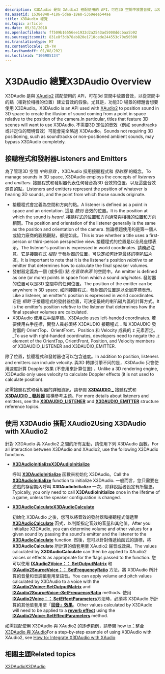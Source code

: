 ```yaml
---
description: X3DAudio 是與 XAudio2 搭配使用的 API，可在3D 空間中放置音效，以從空間中的點（相對於相機的位置）建立音效的假像。
ms.assetid: 1638e848-4186-5dea-18e8-5369eee544ae
title: X3DAudio 總覽
ms.topic: article
ms.date: 05/31/2018
ms.openlocfilehash: ff509b16556ee1932d2a2543ad5008ddcbaa5b92
ms.sourcegitcommit: 831e8f3db78ab820e1710cede244553c70e50500
ms.translationtype: MT
ms.contentlocale: zh-TW
ms.lasthandoff: 01/08/2021
ms.locfileid: "106985134"
---
```

# <a name="x3daudio-overview"></a><span data-ttu-id="25dda-103">X3DAudio 總覽</span><span class="sxs-lookup"><span data-stu-id="25dda-103">X3DAudio Overview</span></span>

<span data-ttu-id="25dda-104">X3DAudio 是與 [XAudio2](programming-guide.md) 搭配使用的 API，可在3d 空間中放置音效，以從空間中的點（相對於相機的位置）建立音效的假像。尤其是，功能3D 場景的標題會想要使用 X3DAudio。</span><span class="sxs-lookup"><span data-stu-id="25dda-104">X3DAudio is an API used with [XAudio2](programming-guide.md) to position sound in 3D space to create the illusion of sound coming from a point in space relative to the position of the camera.In particular, titles that feature 3D scenes will want to use X3DAudio.</span></span> <span data-ttu-id="25dda-105">不需要3D 定位的音效（例如 soundtracks 或非定位的環境音效）可能會完全略過 X3DAudio。</span><span class="sxs-lookup"><span data-stu-id="25dda-105">Sounds not requiring 3D positioning, such as soundtracks or non-positioned ambient sounds, may bypass X3DAudio completely.</span></span>

## <a name="listeners-and-emitters"></a><span data-ttu-id="25dda-106">接聽程式和發射器</span><span class="sxs-lookup"><span data-stu-id="25dda-106">Listeners and Emitters</span></span>

<span data-ttu-id="25dda-107">為了管理3D 空間 *中的音效* ，X3DAudio 採用接聽程式和 *發射器* 的概念。</span><span class="sxs-lookup"><span data-stu-id="25dda-107">To manage sounds in 3D space, X3DAudio employs the concepts of *listeners* and *emitters*.</span></span> <span data-ttu-id="25dda-108">接聽程式和發射器代表任何發音為3D 音效的位置，以及這些音效源自的點。</span><span class="sxs-lookup"><span data-stu-id="25dda-108">Listeners and emitters represent the position of whatever is hearing 3D sounds, and the point from which those sounds originate.</span></span>

-   <span data-ttu-id="25dda-109">接聽程式會定義為空間和方向的點。</span><span class="sxs-lookup"><span data-stu-id="25dda-109">A listener is defined as a point in space and an orientation.</span></span> <span data-ttu-id="25dda-110">這是 *聽到* 音效的位置。</span><span class="sxs-lookup"><span data-stu-id="25dda-110">It is the position at which the sound is *heard*.</span></span> <span data-ttu-id="25dda-111">接聽程式的位置和方向通常與相機的位置和方向相同。</span><span class="sxs-lookup"><span data-stu-id="25dda-111">The position and orientation of the listener generally is the same as the position and orientation of the camera.</span></span> <span data-ttu-id="25dda-112">無論標題使用的是第一個人或協力廠商的觀點觀點，都是如此。</span><span class="sxs-lookup"><span data-stu-id="25dda-112">This is true whether a title uses a first-person or third-person perspective view.</span></span> <span data-ttu-id="25dda-113">接聽程式的位置是以全局座標表示。</span><span class="sxs-lookup"><span data-stu-id="25dda-113">The listener's position is expressed in world coordinates.</span></span> <span data-ttu-id="25dda-114">請務必注意，它是接聽程式 *相對* 于發射器的位置，可決定如何計算最終的喇叭磁片區。</span><span class="sxs-lookup"><span data-stu-id="25dda-114">It is important to note that it is the listener's position *relative* to an emitter that determines how to calculate the final speaker volumes.</span></span>
-   <span data-ttu-id="25dda-115">發射器定義為一個 (或多個) 點 *在音效來源* 的空間中。</span><span class="sxs-lookup"><span data-stu-id="25dda-115">An emitter is defined as one (or more) points in space from which a sound *originates*.</span></span> <span data-ttu-id="25dda-116">發射器的位置可以是3D 空間中的任何位置。</span><span class="sxs-lookup"><span data-stu-id="25dda-116">The position of the emitter can be anywhere in 3D space.</span></span> <span data-ttu-id="25dda-117">如同接聽程式，發射器的位置是以全局座標表示。</span><span class="sxs-lookup"><span data-stu-id="25dda-117">Like a listener, an emitter's position is expressed in world coordinates.</span></span> <span data-ttu-id="25dda-118">它是 *相對* 于接聽程式的發射器位置，可決定最終的喇叭磁片區的計算方式。</span><span class="sxs-lookup"><span data-stu-id="25dda-118">It is the emitter's position *relative* to the listener that determines how the final speaker volumes are calculated.</span></span>
-   <span data-ttu-id="25dda-119">X3DAudio 使用左手型座標。</span><span class="sxs-lookup"><span data-stu-id="25dda-119">X3DAudio uses left-handed coordinates.</span></span> <span data-ttu-id="25dda-120">若要使用右手座標，開發人員必須將 X3DAUDIO 接聽程式 \_ 和 X3DAUDIO 發射器的 OrientTop、OrientFront、Position 和 Velocity 成員的 z 元素否定。 \_</span><span class="sxs-lookup"><span data-stu-id="25dda-120">To use with right-handed coordinates, developers need to negate the .z element of the OrientTop, OrientFront, Position, and Velocity members of X3DAUDIO\_LISTENER and X3DAUDIO\_EMITTER.</span></span>

<span data-ttu-id="25dda-121">除了位置，接聽程式和發射器也可以包含速度。</span><span class="sxs-lookup"><span data-stu-id="25dda-121">In addition to position, listeners and emitters can include velocity.</span></span> <span data-ttu-id="25dda-122">與3D 轉譯引擎不同的是，X3DAudio 只會使用速度計算 Doppler 效果 (不會用來計算位置) 。</span><span class="sxs-lookup"><span data-stu-id="25dda-122">Unlike a 3D rendering engine, X3DAudio only uses velocity to calculate Doppler effects (it is not used to calculate position).</span></span>

<span data-ttu-id="25dda-123">如需接聽程式和發射器的詳細資訊，請參閱 [**X3DAUDIO \_**](/windows/desktop/api/x3daudio/ns-x3daudio-x3daudio_listener) 接聽程式和 [**X3DAUDIO \_ 發射器**](/windows/desktop/api/x3daudio/ns-x3daudio-x3daudio_emitter) 結構參考主題。</span><span class="sxs-lookup"><span data-stu-id="25dda-123">For more details about listeners and emitters, see the [**X3DAUDIO\_LISTENER**](/windows/desktop/api/x3daudio/ns-x3daudio-x3daudio_listener) and [**X3DAUDIO\_EMITTER**](/windows/desktop/api/x3daudio/ns-x3daudio-x3daudio_emitter) structure reference topics.</span></span>

## <a name="using-x3daudio-with-xaudio2"></a><span data-ttu-id="25dda-124">使用 X3DAudio 搭配 XAudio2</span><span class="sxs-lookup"><span data-stu-id="25dda-124">Using X3DAudio with XAudio2</span></span>

<span data-ttu-id="25dda-125">針對 X3DAudio 與 XAudio2 之間的所有互動，請使用下列 X3DAudio 函數。</span><span class="sxs-lookup"><span data-stu-id="25dda-125">For all interaction between X3DAudio and XAudio2, use the following X3DAudio functions.</span></span>

-   [<span data-ttu-id="25dda-126">**X3DAudioInitialize**</span><span class="sxs-lookup"><span data-stu-id="25dda-126">**X3DAudioInitialize**</span></span>](/windows/desktop/api/x3daudio/nf-x3daudio-x3daudioinitialize)

    <span data-ttu-id="25dda-127">呼叫 [**X3DAudioInitialize**](/windows/desktop/api/x3daudio/nf-x3daudio-x3daudioinitialize) 函數來初始化 X3DAudio。</span><span class="sxs-lookup"><span data-stu-id="25dda-127">Call the [**X3DAudioInitialize**](/windows/desktop/api/x3daudio/nf-x3daudio-x3daudioinitialize) function to initialize X3DAudio.</span></span> <span data-ttu-id="25dda-128">一般而言，您只需要在遊戲的存留期內呼叫 **X3DAudioInitialize** 一次，除非說話者設定有所變更。</span><span class="sxs-lookup"><span data-stu-id="25dda-128">Typically, you only need to call **X3DAudioInitialize** once in the lifetime of a game, unless the speaker configuration is changed.</span></span>

-   [<span data-ttu-id="25dda-129">**X3DAudioCalculate**</span><span class="sxs-lookup"><span data-stu-id="25dda-129">**X3DAudioCalculate**</span></span>](/windows/desktop/api/x3daudio/nf-x3daudio-x3daudiocalculate)

    <span data-ttu-id="25dda-130">初始化 X3DAudio 之後，您可以將音效的發射器和接聽程式傳遞至 [**X3DAudioCalculate**](/windows/desktop/api/x3daudio/nf-x3daudio-x3daudiocalculate) 函式，以判斷指定音效的音量和其他值。</span><span class="sxs-lookup"><span data-stu-id="25dda-130">After you initialize X3DAudio, you can determine volume and other values for a given sound by passing the sound's emitter and the listener to the [**X3DAudioCalculate**](/windows/desktop/api/x3daudio/nf-x3daudio-x3daudiocalculate) function.</span></span> <span data-ttu-id="25dda-131">然後，您可以針對傳遞給函式的旗標，將 **X3DAudioCalculate** 所計算的值套用至 XAudio2 聲音或效果。</span><span class="sxs-lookup"><span data-stu-id="25dda-131">The values calculated by **X3DAudioCalculate** can then be applied to XAudio2 voices or effects as appropriate for the flags passed to the function.</span></span> <span data-ttu-id="25dda-132">您可以使用 [**IXAudio2Voice：： SetOutputMatrix**](/windows/win32/api/xaudio2/nf-xaudio2-ixaudio2voice-setoutputmatrix) 和 [**IXAudio2SourceVoice：： SetFrequencyRatio**](/windows/win32/api/xaudio2/nf-xaudio2-ixaudio2sourcevoice-setfrequencyratio) 方法，將 X3DAudio 所計算的音量和音調值套用至語音。</span><span class="sxs-lookup"><span data-stu-id="25dda-132">You can apply volume and pitch values calculated by X3DAudio to a voice with the [**IXAudio2Voice::SetOutputMatrix**](/windows/win32/api/xaudio2/nf-xaudio2-ixaudio2voice-setoutputmatrix) and [**IXAudio2SourceVoice::SetFrequencyRatio**](/windows/win32/api/xaudio2/nf-xaudio2-ixaudio2sourcevoice-setfrequencyratio) methods.</span></span> <span data-ttu-id="25dda-133">使用 [**IXAudio2Voice：： SetEffectParameters**](/windows/win32/api/xaudio2/nf-xaudio2-ixaudio2voice-seteffectparameters)方法時，必須將 X3DAudio 所計算的其他值套用至「[**回音」效果**](/windows/desktop/api/xaudio2fx/nf-xaudio2fx-xaudio2createreverb)。</span><span class="sxs-lookup"><span data-stu-id="25dda-133">Other values calculated by X3DAudio will need to be applied to a [**reverb effect**](/windows/desktop/api/xaudio2fx/nf-xaudio2fx-xaudio2createreverb) using the [**IXAudio2Voice::SetEffectParameters**](/windows/win32/api/xaudio2/nf-xaudio2-ixaudio2voice-seteffectparameters) method.</span></span>

<span data-ttu-id="25dda-134">如需搭配使用 X3DAudio 與 XAudio2 的逐步範例，請參閱 how [to：整合 X3DAudio 與 XAudio](how-to--integrate-x3daudio-with-xaudio2.md)</span><span class="sxs-lookup"><span data-stu-id="25dda-134">For a step-by-step example of using X3DAudio with XAudio2, see [How to: Integrate X3DAudio with XAudio](how-to--integrate-x3daudio-with-xaudio2.md)</span></span>

## <a name="related-topics"></a><span data-ttu-id="25dda-135">相關主題</span><span class="sxs-lookup"><span data-stu-id="25dda-135">Related topics</span></span>

<dl> <dt>

[<span data-ttu-id="25dda-136">X3DAudio</span><span class="sxs-lookup"><span data-stu-id="25dda-136">X3DAudio</span></span>](x3daudio.md)
</dt> </dl>

 

 

